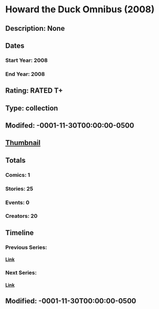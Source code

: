 # Howard the Duck Omnibus (2008)
## Description: None
## Dates
### Start Year: 2008
### End Year: 2008
## Rating: RATED T+
## Type: collection
## Modifed: -0001-11-30T00:00:00-0500
## [Thumbnail](http://i.annihil.us/u/prod/marvel/i/mg/7/30/4bc3164895ff9.jpg)
## Totals
### Comics: 1
### Stories: 25
### Events: 0
### Creators: 20
## Timeline
### Previous Series: 
#### [Link]()
### Next Series: 
#### [Link]()
## Modified: -0001-11-30T00:00:00-0500